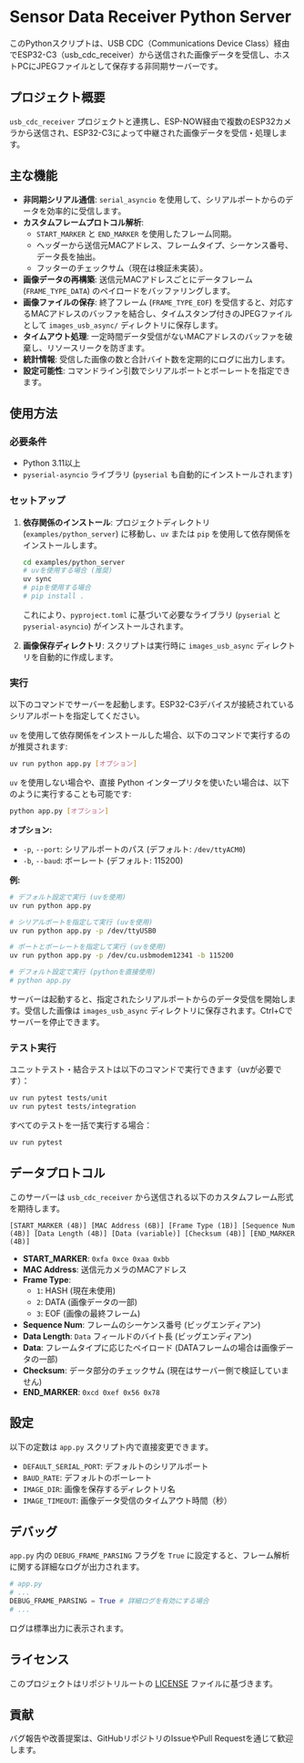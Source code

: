 # Sensor Data Receiver Python Server

このPythonスクリプトは、USB CDC（Communications Device Class）経由でESP32-C3（usb_cdc_receiver）から送信された画像データを受信し、ホストPCにJPEGファイルとして保存する非同期サーバーです。

## プロジェクト概要

`usb_cdc_receiver` プロジェクトと連携し、ESP-NOW経由で複数のESP32カメラから送信され、ESP32-C3によって中継された画像データを受信・処理します。

## 主な機能

-   **非同期シリアル通信**: `serial_asyncio` を使用して、シリアルポートからのデータを効率的に受信します。
-   **カスタムフレームプロトコル解析**:
    -   `START_MARKER` と `END_MARKER` を使用したフレーム同期。
    -   ヘッダーから送信元MACアドレス、フレームタイプ、シーケンス番号、データ長を抽出。
    -   フッターのチェックサム（現在は検証未実装）。
-   **画像データの再構築**: 送信元MACアドレスごとにデータフレーム (`FRAME_TYPE_DATA`) のペイロードをバッファリングします。
-   **画像ファイルの保存**: 終了フレーム (`FRAME_TYPE_EOF`) を受信すると、対応するMACアドレスのバッファを結合し、タイムスタンプ付きのJPEGファイルとして `images_usb_async/` ディレクトリに保存します。
-   **タイムアウト処理**: 一定時間データ受信がないMACアドレスのバッファを破棄し、リソースリークを防ぎます。
-   **統計情報**: 受信した画像の数と合計バイト数を定期的にログに出力します。
-   **設定可能性**: コマンドライン引数でシリアルポートとボーレートを指定できます。

## 使用方法

### 必要条件

-   Python 3.11以上
-   `pyserial-asyncio` ライブラリ (`pyserial` も自動的にインストールされます)

### セットアップ

1.  **依存関係のインストール**:
    プロジェクトディレクトリ (`examples/python_server`) に移動し、`uv` または `pip` を使用して依存関係をインストールします。
    ```bash
    cd examples/python_server
    # uvを使用する場合 (推奨)
    uv sync
    # pipを使用する場合
    # pip install .
    ```
    これにより、`pyproject.toml` に基づいて必要なライブラリ (`pyserial` と `pyserial-asyncio`) がインストールされます。

2.  **画像保存ディレクトリ**:
    スクリプトは実行時に `images_usb_async` ディレクトリを自動的に作成します。

### 実行

以下のコマンドでサーバーを起動します。ESP32-C3デバイスが接続されているシリアルポートを指定してください。

`uv` を使用して依存関係をインストールした場合、以下のコマンドで実行するのが推奨されます:

```bash
uv run python app.py [オプション]
```

`uv` を使用しない場合や、直接 Python インタープリタを使いたい場合は、以下のように実行することも可能です:

```bash
python app.py [オプション]
```

**オプション:**

-   `-p`, `--port`: シリアルポートのパス (デフォルト: `/dev/ttyACM0`)
-   `-b`, `--baud`: ボーレート (デフォルト: 115200)

**例:**

```bash
# デフォルト設定で実行 (uvを使用)
uv run python app.py

# シリアルポートを指定して実行 (uvを使用)
uv run python app.py -p /dev/ttyUSB0

# ポートとボーレートを指定して実行 (uvを使用)
uv run python app.py -p /dev/cu.usbmodem12341 -b 115200

# デフォルト設定で実行 (pythonを直接使用)
# python app.py
```

サーバーは起動すると、指定されたシリアルポートからのデータ受信を開始します。受信した画像は `images_usb_async` ディレクトリに保存されます。Ctrl+Cでサーバーを停止できます。

### テスト実行

ユニットテスト・結合テストは以下のコマンドで実行できます（uvが必要です）：

```bash
uv run pytest tests/unit
uv run pytest tests/integration
```

すべてのテストを一括で実行する場合：

```bash
uv run pytest
```

## データプロトコル

このサーバーは `usb_cdc_receiver` から送信される以下のカスタムフレーム形式を期待します。

```
[START_MARKER (4B)] [MAC Address (6B)] [Frame Type (1B)] [Sequence Num (4B)] [Data Length (4B)] [Data (variable)] [Checksum (4B)] [END_MARKER (4B)]
```

-   **START_MARKER**: `0xfa 0xce 0xaa 0xbb`
-   **MAC Address**: 送信元カメラのMACアドレス
-   **Frame Type**:
    -   `1`: HASH (現在未使用)
    -   `2`: DATA (画像データの一部)
    -   `3`: EOF (画像の最終フレーム)
-   **Sequence Num**: フレームのシーケンス番号 (ビッグエンディアン)
-   **Data Length**: `Data` フィールドのバイト長 (ビッグエンディアン)
-   **Data**: フレームタイプに応じたペイロード (DATAフレームの場合は画像データの一部)
-   **Checksum**: データ部分のチェックサム (現在はサーバー側で検証していません)
-   **END_MARKER**: `0xcd 0xef 0x56 0x78`

## 設定

以下の定数は `app.py` スクリプト内で直接変更できます。

-   `DEFAULT_SERIAL_PORT`: デフォルトのシリアルポート
-   `BAUD_RATE`: デフォルトのボーレート
-   `IMAGE_DIR`: 画像を保存するディレクトリ名
-   `IMAGE_TIMEOUT`: 画像データ受信のタイムアウト時間（秒）

## デバッグ

`app.py` 内の `DEBUG_FRAME_PARSING` フラグを `True` に設定すると、フレーム解析に関する詳細なログが出力されます。

```python
# app.py
# ...
DEBUG_FRAME_PARSING = True # 詳細ログを有効にする場合
# ...
```

ログは標準出力に表示されます。

## ライセンス

このプロジェクトはリポジトリルートの [LICENSE](../../LICENSE) ファイルに基づきます。

## 貢献

バグ報告や改善提案は、GitHubリポジトリのIssueやPull Requestを通じて歓迎します。
